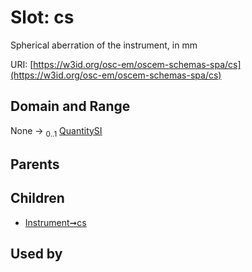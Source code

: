 
# Slot: cs

Spherical aberration of the instrument, in mm

URI: [https://w3id.org/osc-em/oscem-schemas-spa/cs](https://w3id.org/osc-em/oscem-schemas-spa/cs)


## Domain and Range

None &#8594;  <sub>0..1</sub> [QuantitySI](QuantitySI.md)

## Parents


## Children

 *  [Instrument➞cs](Instrument_cs.md)

## Used by

